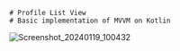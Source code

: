     # Profile List View 
    # Basic implementation of MVVM on Kotlin

    
![Screenshot_20240119_100432](https://github.com/ookokk/list_view_mvvm/assets/114760131/4febe9f8-0fa3-4e2d-be2e-28f8ed5fc97e)

